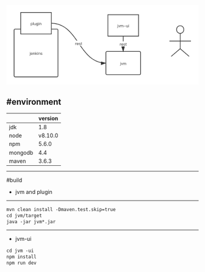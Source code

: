 
![avatar](./doc/description.png)

#environment
------

|       | version |
| ----- | ------- |
| jdk   | 1.8     |
| node  | v8.10.0 |
| npm   | 5.6.0   |
| mongodb | 4.4     |
| maven | 3.6.3   |

------
#build

- jvm and plugin
----------------
```shell script
mvn clean install -Dmaven.test.skip=true
cd jvm/target
java -jar jvm*.jar
```
---------------
- jvm-ui
```shell script
cd jvm -ui
npm install
npm run dev
```
